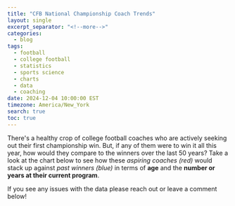 ```yaml
---
title: "CFB National Championship Coach Trends"
layout: single
excerpt_separator: "<!--more-->"
categories:
  - blog
tags:
  - football
  - college football
  - statistics
  - sports science
  - charts
  - data
  - coaching
date: 2024-12-04 10:00:00 EST
timezone: America/New_York
search: true
toc: true
---
```


There's a healthy crop of college football coaches who are actively seeking out their first championship win. But, if any of them were to win it all this year, how would they compare to the winners over the last 50 years? Take a look at the chart below to see how these *aspiring coaches (red)* would stack up against *past winners (blue)* in terms of **age** and the **number or years at their current program**.

<canvas id="coachesChart" width="800" height="400"></canvas>

<script src="https://cdn.jsdelivr.net/npm/chart.js"></script>
<script>
var ctx = document.getElementById('coachesChart').getContext('2d');
var coachesData = {
  labels: [
    '2023', '2022', '2021', '2020', '2019', '2018', '2017', '2016', '2015', '2014', 
    '2013', '2012', '2011', '2010', '2009', '2008', '2007', '2006', '2005', '2004', 
    '2003', '2002', '2001', '2000', '1999', '1998', '1997', '1996', '1995', '1994', 
    '1993', '1992', '1991', '1990', '1989', '1988', '1987', '1986', '1985', '1984', 
    '1983', '1982', '1981', '1980', '1979', '1978', '1977', '1976', '1975', '1974'
  ],
  datasets: [{
    label: 'Coach Tenure vs. Age at Title',
    data: [
      { x: 60, y: 9, titleYear: 2023, coach: 'Jim Harbaugh', school: 'Michigan' },
      { x: 47, y: 7, titleYear: 2022, coach: 'Kirby Smart', school: 'Georgia' },
      { x: 46, y: 6, titleYear: 2021, coach: 'Kirby Smart', school: 'Georgia' },
      { x: 69, y: 14, titleYear: 2020, coach: 'Nick Saban', school: 'Alabama' },
      { x: 58, y: 3, titleYear: 2019, coach: 'Ed Orgeron', school: 'LSU' },
      { x: 49, y: 10, titleYear: 2018, coach: 'Dabo Swinney', school: 'Clemson' },
      { x: 66, y: 11, titleYear: 2017, coach: 'Nick Saban', school: 'Alabama' },
      { x: 48, y: 8, titleYear: 2016, coach: 'Dabo Swinney', school: 'Clemson' },
      { x: 64, y: 9, titleYear: 2015, coach: 'Nick Saban', school: 'Alabama' },
      { x: 50, y: 3, titleYear: 2014, coach: 'Urban Meyer', school: 'Ohio State' },
      { x: 48, y: 4, titleYear: 2013, coach: 'Jimbo Fisher', school: 'Florida State' },
      { x: 61, y: 6, titleYear: 2012, coach: 'Nick Saban', school: 'Alabama' },
      { x: 60, y: 5, titleYear: 2011, coach: 'Nick Saban', school: 'Alabama' },
      { x: 49, y: 2, titleYear: 2010, coach: 'Gene Chizik', school: 'Auburn' },
      { x: 58, y: 3, titleYear: 2009, coach: 'Nick Saban', school: 'Alabama' },
      { x: 44, y: 4, titleYear: 2008, coach: 'Urban Meyer', school: 'Florida' },
      { x: 54, y: 3, titleYear: 2007, coach: 'Les Miles', school: 'LSU' },
      { x: 42, y: 4, titleYear: 2006, coach: 'Urban Meyer', school: 'Florida' },
      { x: 54, y: 22, titleYear: 2005, coach: 'Mack Brown', school: 'Texas' },
      { x: 53, y: 6, titleYear: 2004, coach: 'Pete Carroll', school: 'USC' },
      { x: 52, y: 3, titleYear: 2003, coach: 'Nick Saban', school: 'LSU' },
      { x: 49, y: 17, titleYear: 2002, coach: 'Jim Tressel', school: 'Ohio State' },
      { x: 54, y: 1, titleYear: 2001, coach: 'Larry Coker', school: 'Miami (FL)' },
      { x: 40, y: 2, titleYear: 2000, coach: 'Bob Stoops', school: 'Oklahoma' },
      { x: 70, y: 34, titleYear: 1999, coach: 'Bobby Bowden', school: 'Florida State' },
      { x: 48, y: 6, titleYear: 1998, coach: 'Phillip Fulmer', school: 'Tennessee' },
      { x: 52, y: 3, titleYear: 1997, coach: 'Lloyd Carr', school: 'Michigan' },
      { x: 51, y: 7, titleYear: 1996, coach: 'Steve Spurrier', school: 'Florida' },
      { x: 58, y: 23, titleYear: 1995, coach: 'Tom Osborne', school: 'Nebraska' },
      { x: 57, y: 22, titleYear: 1994, coach: 'Tom Osborne', school: 'Nebraska' },
      { x: 64, y: 28, titleYear: 1993, coach: 'Bobby Bowden', school: 'Florida State' },
      { x: 57, y: 15, titleYear: 1992, coach: 'Gene Stallings', school: 'Alabama' },
      { x: 44, y: 13, titleYear: 1991, coach: 'Dennis Erickson', school: 'Miami (FL)' },
      { x: 50, y: 9, titleYear: 1990, coach: 'Bill McCartney', school: 'Colorado' },
      { x: 42, y: 11, titleYear: 1989, coach: 'Dennis Erickson', school: 'Miami (FL)' },
      { x: 51, y: 17, titleYear: 1988, coach: 'Lou Holtz', school: 'Notre Dame' },
      { x: 44, y: 9, titleYear: 1987, coach: 'Jimmy Johnson', school: 'Miami (FL)' },
      { x: 60, y: 21, titleYear: 1986, coach: 'Joe Paterno', school: 'Penn State' },
      { x: 48, y: 13, titleYear: 1985, coach: 'Barry Switzer', school: 'Oklahoma' },
      { x: 54, y: 13, titleYear: 1984, coach: 'LaVell Edwards', school: 'BYU' },
      { x: 49, y: 9, titleYear: 1983, coach: 'Howard Schnellenberger', school: 'Miami (FL)' },
      { x: 56, y: 17, titleYear: 1982, coach: 'Joe Paterno', school: 'Penn State' },
      { x: 33, y: 4, titleYear: 1981, coach: 'Danny Ford', school: 'Clemson' },
      { x: 48, y: 17, titleYear: 1980, coach: 'Vince Dooley', school: 'Georgia' },
      { x: 66, y: 31, titleYear: 1979, coach: 'Bear Bryant', school: 'Alabama' },
      { x: 65, y: 30, titleYear: 1978, coach: 'Bear Bryant', school: 'Alabama' },
      { x: 53, y: 18, titleYear: 1977, coach: 'Dan Devine', school: 'Notre Dame' },
      { x: 41, y: 9, titleYear: 1976, coach: 'Johnny Majors', school: 'Pittsburgh' },
      { x: 38, y: 3, titleYear: 1975, coach: 'Barry Switzer', school: 'Oklahoma' },
      { x: 37, y: 2, titleYear: 1974, coach: 'Barry Switzer', school: 'Oklahoma' },
      // 2024 coaches shown in red
      { x: 49, y: 5, titleYear: 2024, coach: 'Lane Kiffin', school: 'Ole Miss', backgroundColor: 'red' },
      { x: 45, y: 6, titleYear: 2024, coach: 'Ryan Day', school: 'Ohio State', backgroundColor: 'red' },
      { x: 62, y: 3, titleYear: 2024, coach: 'Brian Kelly', school: 'LSU', backgroundColor: 'red' },
      { x: 38, y: 3, titleYear: 2024, coach: 'Marcus Freeman', school: 'Notre Dame', backgroundColor: 'red' },
      { x: 45, y: 3, titleYear: 2024, coach: 'Josh Heupel', school: 'Tennessee', backgroundColor: 'red' },
      { x: 50, y: 4, titleYear: 2024, coach: 'Steve Sarkisian', school: 'Texas', backgroundColor: 'red' },
      { x: 41, y: 3, titleYear: 2024, coach: 'Lincoln Riley', school: 'USC', backgroundColor: 'red' }
    ],
    backgroundColor: function(context) {
      var dataIndex = context.dataIndex;
      return coachesData.datasets[0].data[dataIndex].backgroundColor || 'lightblue'; // Default color is blue
    },
    //backgroundColor: 'rgba(54, 162, 235, 0.2)',
    borderColor: 'rgba(54, 162, 235, 1)',
    borderWidth: 1
  }]
};

var coachesChart = new Chart(ctx, {
  type: 'scatter',
  data: coachesData,
  options: {
    plugins: {
      tooltip: {
        callbacks: {
          title: function(tooltipItem) {
            const data = tooltipItem[0].raw;
            return `Title Year: ${data.titleYear}`;
          },
          label: function(tooltipItem) {
            const data = tooltipItem.raw;
            return `${data.coach} (${data.school}) - Age: ${data.x}, Tenure: ${data.y} years`;
          }
        }
      }
    },
    scales: {
      x: {
        title: {
          display: true,
          text: 'Age at Title'
        }
      },
      y: {
        title: {
          display: true,
          text: 'Coaching Tenure (Years)'
        }
      }
    }
  }
});
</script>

If you see any issues with the data please reach out or leave a comment below!